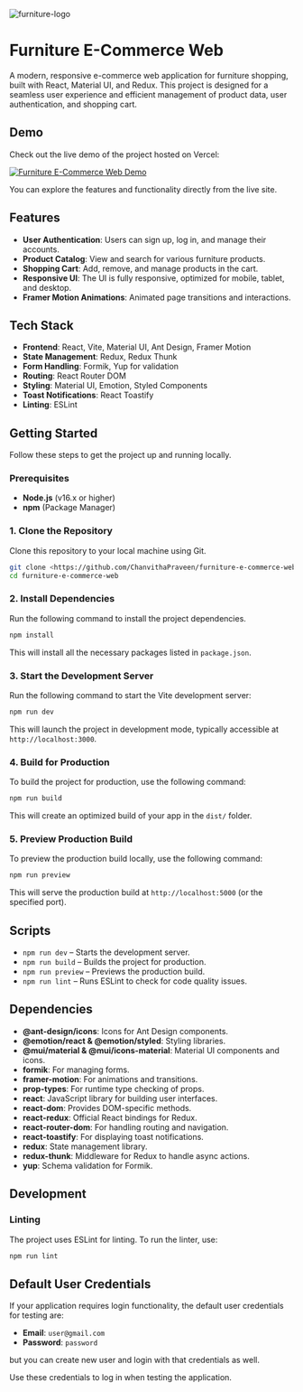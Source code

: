 ![furniture-logo](https://github.com/user-attachments/assets/2be19fd7-8e18-4152-9d95-db7b4f8596d7)

# Furniture E-Commerce Web

A modern, responsive e-commerce web application for furniture shopping, built with React, Material UI, and Redux. This project is designed for a seamless user experience and efficient management of product data, user authentication, and shopping cart.

## Demo

Check out the live demo of the project hosted on Vercel:

[![Furniture E-Commerce Web Demo](https://vercel.com/button)](https://furniture-e-commerce-web.vercel.app/)

You can explore the features and functionality directly from the live site.

## Features

- **User Authentication**: Users can sign up, log in, and manage their accounts.
- **Product Catalog**: View and search for various furniture products.
- **Shopping Cart**: Add, remove, and manage products in the cart.
- **Responsive UI**: The UI is fully responsive, optimized for mobile, tablet, and desktop.
- **Framer Motion Animations**: Animated page transitions and interactions.

## Tech Stack

- **Frontend**: React, Vite, Material UI, Ant Design, Framer Motion
- **State Management**: Redux, Redux Thunk
- **Form Handling**: Formik, Yup for validation
- **Routing**: React Router DOM
- **Styling**: Material UI, Emotion, Styled Components
- **Toast Notifications**: React Toastify
- **Linting**: ESLint

## Getting Started

Follow these steps to get the project up and running locally.

### Prerequisites

- **Node.js** (v16.x or higher)
- **npm** (Package Manager)

### 1. Clone the Repository

Clone this repository to your local machine using Git.

```bash
git clone <https://github.com/ChanvithaPraveen/furniture-e-commerce-web.git>
cd furniture-e-commerce-web
```

### 2. Install Dependencies

Run the following command to install the project dependencies.

```bash
npm install
```

This will install all the necessary packages listed in `package.json`.

### 3. Start the Development Server

Run the following command to start the Vite development server:

```bash
npm run dev
```

This will launch the project in development mode, typically accessible at `http://localhost:3000`.

### 4. Build for Production

To build the project for production, use the following command:

```bash
npm run build
```

This will create an optimized build of your app in the `dist/` folder.

### 5. Preview Production Build

To preview the production build locally, use the following command:

```bash
npm run preview
```

This will serve the production build at `http://localhost:5000` (or the specified port).

## Scripts

- `npm run dev` – Starts the development server.
- `npm run build` – Builds the project for production.
- `npm run preview` – Previews the production build.
- `npm run lint` – Runs ESLint to check for code quality issues.

## Dependencies

- **@ant-design/icons**: Icons for Ant Design components.
- **@emotion/react & @emotion/styled**: Styling libraries.
- **@mui/material & @mui/icons-material**: Material UI components and icons.
- **formik**: For managing forms.
- **framer-motion**: For animations and transitions.
- **prop-types**: For runtime type checking of props.
- **react**: JavaScript library for building user interfaces.
- **react-dom**: Provides DOM-specific methods.
- **react-redux**: Official React bindings for Redux.
- **react-router-dom**: For handling routing and navigation.
- **react-toastify**: For displaying toast notifications.
- **redux**: State management library.
- **redux-thunk**: Middleware for Redux to handle async actions.
- **yup**: Schema validation for Formik.

## Development

### Linting

The project uses ESLint for linting. To run the linter, use:

```bash
npm run lint
```

## Default User Credentials

If your application requires login functionality, the default user credentials for testing are:

- **Email**: `user@gmail.com`
- **Password**: `password`

but you can create new user and login with that credentials as well.

Use these credentials to log in when testing the application.
